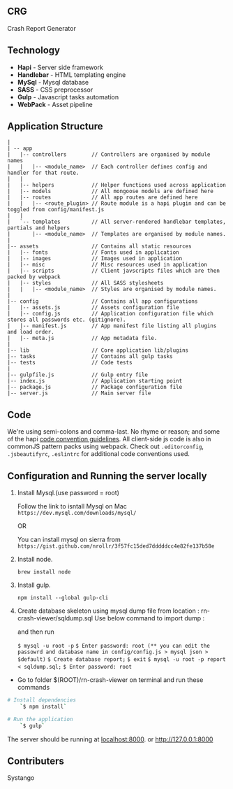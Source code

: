 ## CRG
Crash Report Generator


## Technology

- **Hapi** - Server side framework
- **Handlebar** - HTML templating engine
- **MySql** - Mysql database
- **SASS** - CSS preprocessor 
- **Gulp** - Javascript tasks automation
- **WebPack** - Asset pipeline


## Application Structure

```
|
| -- app
|   |-- controllers        // Controllers are organised by module names
|   |   |-- <module_name>  // Each controller defines config and handler for that route.
|   |
|   |-- helpers            // Helper functions used across application
|   |-- models             // All mongoose models are defined here
|   |-- routes             // All app routes are defined here
|   |   |-- <route_plugin> // Route module is a hapi plugin and can be toggled from config/manifest.js
|   |
|   `-- templates          // All server-rendered handlebar templates, partials and helpers
|       |-- <module_name>  // Templates are organised by module names.
|   
|-- assets                 // Contains all static resources 
|   |-- fonts              // Fonts used in application
|   |-- images             // Images used in application
|   |-- misc               // Misc resources used in application
|   |-- scripts            // Client javscripts files which are then packed by webpack
|   |-- styles             // All SASS stylesheets
|   |   |-- <module_name>  // Styles are organised by module names.
|   
|-- config                 // Contains all app configurations
|   |-- assets.js          // Assets configuration file
|   |-- config.js          // Application configuration file which stores all passwords etc. (gitignore).
|   |-- manifest.js        // App manifest file listing all plugins and load order. 
|   |-- meta.js            // App metadata file. 
|   
|-- lib                    // Core application lib/plugins 
|-- tasks                  // Contains all gulp tasks 
|-- tests                  // Code tests
|
|-- gulpfile.js            // Gulp entry file 
|-- index.js               // Application starting point
|-- package.js             // Package configuration file
|-- server.js              // Main server file
```

## Code

We're using semi-colons and comma-last. No rhyme or reason; and some of the hapi [code convention guidelines](http://hapijs.com/styleguide). All client-side js code is also in commonJS pattern packs using webpack. Check out `.editorconfig`, `.jsbeautifyrc`, `.eslintrc` for additional code conventions used.

## Configuration and Running the server locally

1) Install Mysql.(use password = root)
    
    Follow the link to isntall Mysql on Mac
    `https://dev.mysql.com/downloads/mysql/`

    OR

    You can install mysql on sierra from
    `https://gist.github.com/nrollr/3f57fc15ded7dddddcc4e82fe137b58e`


2) Install node.

    `brew install node`

3) Install gulp.

    `npm install --global gulp-cli`

6) Create database skeleton using mysql dump file from location : rn-crash-viewer/sqldump.sql 
   Use below command to import dump :


    and then run

   `$ mysql -u root -p`
   `$ Enter password: root (** you can edit the passowrd and database name in config/config.js > mysql json > $default)`
   `$ Create database report;`
   `$ exit`
   `$ mysql -u root -p report < sqldump.sql;`
   `$ Enter password: root`


- Go to folder $(ROOT)/rn-crash-viewer on terminal and run these commands

```sh
# Install dependencies 
    `$ npm install`

# Run the application
    `$ gulp`

```
The server should be running at [localhost:8000](https://localhost:8000). or http://127.0.0.1:8000


## Contributers

Systango
